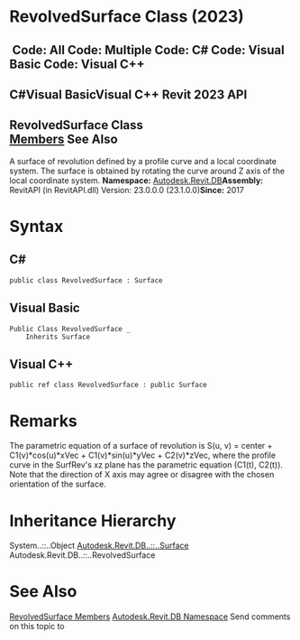 # RevolvedSurface Class (2023)

﻿
 Code: All Code: Multiple Code: C# Code: Visual Basic Code: Visual C++   
---  
C#Visual BasicVisual C++
Revit 2023 API  
---  
RevolvedSurface Class  
[Members](89dbf6bb-4981-21c4-a8cb-e1fdc1cd0fff.md "RevolvedSurface Members") See Also  
---  
A surface of revolution defined by a profile curve and a local coordinate system. The surface is obtained by rotating the curve around Z axis of the local coordinate system. 
**Namespace:** [Autodesk.Revit.DB](87546ba7-461b-c646-cbb1-2cb8f5bff8b2.md "Autodesk.Revit.DB Namespace")**Assembly:** RevitAPI (in RevitAPI.dll) Version: 23.0.0.0 (23.1.0.0)**Since:** 2017 
# Syntax
C#  
---  
```text
public class RevolvedSurface : Surface
```
  
Visual Basic  
---  
```text
Public Class RevolvedSurface _
	Inherits Surface
```
  
Visual C++  
---  
```text
public ref class RevolvedSurface : public Surface
```
  
# Remarks
The parametric equation of a surface of revolution is S(u, v) = center + C1(v)*cos(u)*xVec + C1(v)*sin(u)*yVec + C2(v)*zVec, where the profile curve in the SurfRev's xz plane has the parametric equation (C1(t), C2(t)). Note that the direction of X axis may agree or disagree with the chosen orientation of the surface. 
# Inheritance Hierarchy
System..::..Object [Autodesk.Revit.DB..::..Surface](bb391358-5ca0-578d-e8e2-6d1b30c472d8.md "Surface Class") Autodesk.Revit.DB..::..RevolvedSurface
# See Also
[RevolvedSurface Members](89dbf6bb-4981-21c4-a8cb-e1fdc1cd0fff.md "RevolvedSurface Members")
[Autodesk.Revit.DB Namespace](87546ba7-461b-c646-cbb1-2cb8f5bff8b2.md "Autodesk.Revit.DB Namespace")
Send comments on this topic to 